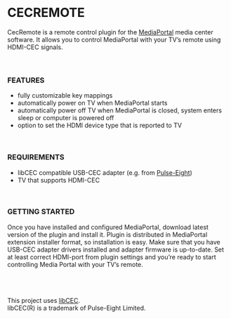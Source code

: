 <br>

<h1>CECREMOTE</h1>

CecRemote is a remote control plugin for the <a href='http://www.team-mediaportal.com/'>MediaPortal</a> media center software. It allows you to control MediaPortal with your TV’s remote using HDMI-CEC signals.<br>
<br>
<br>

<h3>FEATURES</h3>

<ul><li>fully customizable key mappings<br>
</li><li>automatically power on TV when MediaPortal starts<br>
</li><li>automatically power off TV when MediaPortal is closed, system enters sleep or computer is powered off<br>
</li><li>option to set the HDMI device type that is reported to TV</li></ul>

<br>

<h3>REQUIREMENTS</h3>

<ul><li>libCEC compatible USB-CEC adapter (e.g. from <a href='http://www.pulse-eight.com/'>Pulse-Eight</a>)<br>
</li><li>TV that supports HDMI-CEC</li></ul>

<br>

<h3>GETTING STARTED</h3>

Once you have installed and configured MediaPortal, download latest version of the plugin and install it. Plugin is distributed in MediaPortal extension installer format, so installation is easy. Make sure that you have USB-CEC adapter drivers installed and adapter firmware is up-to-date. Set at least correct HDMI-port from plugin settings and you’re ready to start controlling Media Portal with your TV’s remote.<br>
<br>
<br>
<br>

This project uses <a href='https://github.com/Pulse-Eight/libcec'>libCEC</a>.  <br>
libCEC(R) is a trademark of Pulse-Eight Limited.